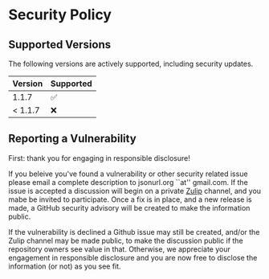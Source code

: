 # Security Policy

## Supported Versions

The following versions are actively supported, including security updates.

| Version | Supported          |
| ------- | ------------------ |
| 1.1.7   | :white_check_mark: |
| < 1.1.7 | :x:                |

## Reporting a Vulnerability

First: thank you for engaging in responsible disclosure!

If you beleive you've found a vulnerability or other security related issue
please email a complete description to jsonurl.org \`\`at'' gmail.com.
If the issue is accepted a discussion will begin on a private
[Zulip][zulip] channel, and you mabe be invited to participate. Once a fix
is in place, and a new release is made, a GitHub security  advisory  will be
created to make the information public.

If the vulnerability is declined a Github issue may still be created,
and/or the Zulip channel may be made public, to make the discussion public
if the repository owners see value in that. Otherwise, we appreciate your
engagement in responsible disclosure and you are now free to disclose
the information (or not) as you see fit.

[zulip]: https://jsonurl.zulipchat.com/
